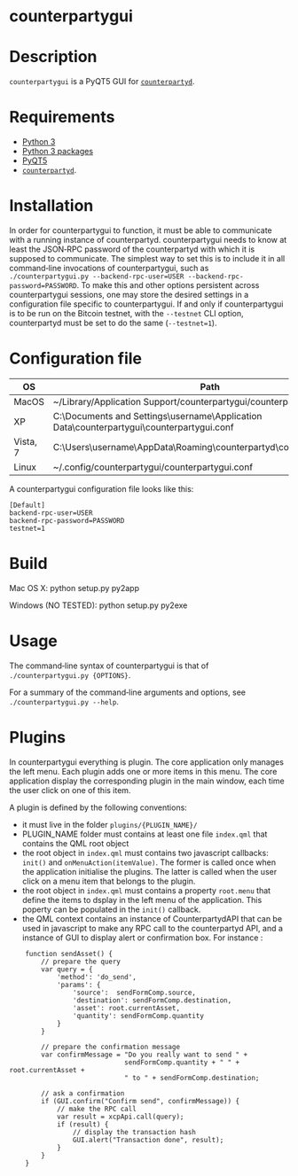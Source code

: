 counterpartygui
================

# Description

`counterpartygui` is a PyQT5 GUI for [`counterpartyd`](https://github.com/CounterpartyXCP/counterpartyd).

# Requirements

* [Python 3](http://python.org)
* [Python 3 packages](https://github.com/CounterpartyXCP/counterpartygui/blob/master/pip-requirements.txt)
* [PyQT5](http://www.riverbankcomputing.com/software/pyqt/download5)
* [`counterpartyd`](https://github.com/CounterpartyXCP/counterpartyd).

# Installation

In order for counterpartygui to function, it must be able to communicate with a
running instance of counterpartyd.
counterpartygui needs to know at least the JSON‐RPC password of the counterpartyd
with which it is supposed to communicate. The simplest way to set this is to
include it in all command‐line invocations of counterpartygui, such as
`./counterpartygui.py --backend-rpc-user=USER --backend-rpc-password=PASSWORD`. To make this and other
options persistent across counterpartygui sessions, one may store the desired
settings in a configuration file specific to counterpartygui.
If and only if counterpartygui is to be run on the Bitcoin testnet, with the
`--testnet` CLI option, counterpartyd must be set to do the same (`--testnet=1`).

# Configuration file

OS  | Path
------------- | -------------
MacOS | ~/Library/Application Support/counterpartygui/counterpartygui.conf
XP | C:\Documents and Settings\username\Application Data\counterpartygui\counterpartygui.conf
Vista, 7 | C:\Users\username\AppData\Roaming\counterpartyd\counterpartygui.conf
Linux | ~/.config/counterpartygui/counterpartygui.conf

A counterpartygui configuration file looks like this:

	[Default]
	backend-rpc-user=USER
	backend-rpc-password=PASSWORD
    testnet=1

# Build

Mac OS X:
     python setup.py py2app

Windows (NO TESTED):
     python setup.py py2exe

# Usage

The command‐line syntax of counterpartygui is that of
`./counterpartygui.py {OPTIONS}`.

For a summary of the command‐line arguments and options, see
`./counterpartygui.py --help`.

# Plugins

In counterpartygui everything is plugin. The core application only manages the left menu. Each plugin adds one or more items in this menu. The core application display the corresponding plugin in the main window, each time the user click on one of this item.

A plugin is defined by the following conventions:

* it must live in the folder `plugins/{PLUGIN_NAME}/`
* PLUGIN_NAME folder must contains at least one file `index.qml` that contains the QML root object
* the root object in `index.qml` must contains two javascript callbacks: `init()` and `onMenuAction(itemValue)`. The former is called once when the application initialise the plugins. The latter is called when the user click on a menu item that belongs to the plugin.
* the root object in `index.qml` must contains a property `root.menu` that define the items to dsplay in the left menu of the application. This poperty can be populated in the `init()` callback. 
* the QML context contains an instance of CounterpartydAPI that can be used in javascript to make any RPC call to the counterpartyd API, and a instance of GUI to display alert or confirmation box. For instance :

```
	function sendAsset() {
		// prepare the query
        var query = {
            'method': 'do_send',
            'params': {
                'source':  sendFormComp.source,
                'destination': sendFormComp.destination,
                'asset': root.currentAsset,
                'quantity': sendFormComp.quantity
            }
        }

        // prepare the confirmation message
        var confirmMessage = "Do you really want to send " +
                             sendFormComp.quantity + " " + root.currentAsset +
                             " to " + sendFormComp.destination;

        // ask a confirmation
        if (GUI.confirm("Confirm send", confirmMessage)) {
        	// make the RPC call
            var result = xcpApi.call(query);
            if (result) {
            	// display the transaction hash
                GUI.alert("Transaction done", result);
            }
        }
    }
```




